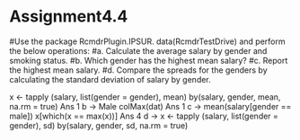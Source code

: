 # Assignment4.4
#Use the package RcmdrPlugin.IPSUR. data(RcmdrTestDrive) and perform the below operations: #a. Calculate the average salary by gender and smoking status. #b. Which gender has the highest mean salary? #c. Report the highest mean salary. #d. Compare the spreads for the genders by calculating the standard deviation of salary by gender.

x <- tapply (salary, list(gender = gender), mean) by(salary, gender, mean, na.rm = true) Ans 1 b -> Male colMax(dat) Ans 1 c -> mean(salary[gender == male]) x[which(x == max(x))] Ans 4 d -> x <- tapply (salary, list(gender = gender), sd) by(salary, gender, sd, na.rm = true)
